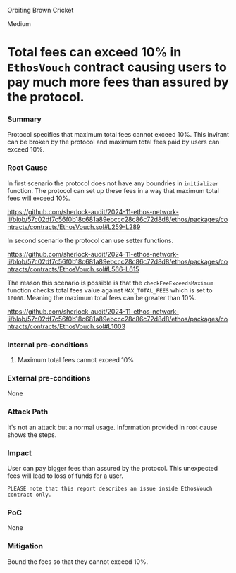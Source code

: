 Orbiting Brown Cricket

Medium

# Total fees can exceed 10% in `EthosVouch` contract causing users to pay much more fees than assured by the protocol.

### Summary

Protocol specifies that maximum total fees cannot exceed 10%. This invirant can be broken by the protocol and maximum total fees paid by users can exceed 10%.

### Root Cause

In first scenario the protocol does not have any boundries in `initializer` function. The protocol can set up these fees in a way that maximum total fees will exceed 10%.

https://github.com/sherlock-audit/2024-11-ethos-network-ii/blob/57c02df7c56f0b18c681a89ebccc28c86c72d8d8/ethos/packages/contracts/contracts/EthosVouch.sol#L259-L289

In second scenario the protocol can use setter functions.

https://github.com/sherlock-audit/2024-11-ethos-network-ii/blob/57c02df7c56f0b18c681a89ebccc28c86c72d8d8/ethos/packages/contracts/contracts/EthosVouch.sol#L566-L615

The reason this scenario is possible is that the `checkFeeExceedsMaximum` function checks total fees value against `MAX_TOTAL_FEES` which is set to `10000`. Meaning the maximum total fees can be greater than 10%.

https://github.com/sherlock-audit/2024-11-ethos-network-ii/blob/57c02df7c56f0b18c681a89ebccc28c86c72d8d8/ethos/packages/contracts/contracts/EthosVouch.sol#L1003

### Internal pre-conditions

1. Maximum total fees cannot exceed 10%

### External pre-conditions

None

### Attack Path

It's not an attack but a normal usage. Information provided in root cause shows the steps.

### Impact

User can pay bigger fees than assured by the protocol. This unexpected fees will lead to loss of funds for a user.

`PLEASE note that this report describes an issue inside EthosVouch contract only.`

### PoC

None

### Mitigation

Bound the fees so that they cannot exceed 10%.